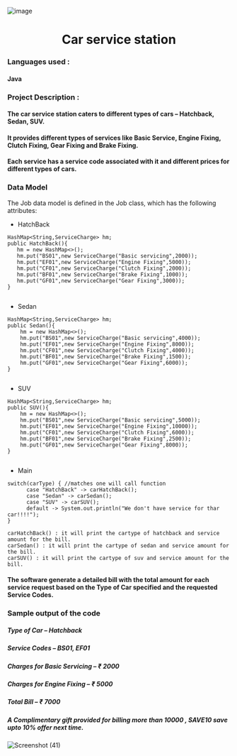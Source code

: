 ![image](https://github.com/sreenath789/oops-assignment-1/assets/88339640/96131e7f-93e1-4e01-b9bb-420d9d5140e6)<h1 align = "center"> Car service station </h1>

### Languages used :
#### Java

### Project Description : 
#### The car service station caters to different types of cars – Hatchback, Sedan, SUV.
#### It provides different types of services like Basic Service, Engine Fixing, Clutch Fixing, Gear Fixing and Brake Fixing.
#### Each service has a service code associated with it and different prices for different types of cars.

### Data Model 
The Job data model is defined in the Job class, which has the following attributes:
<br>

* HatchBack
```
HashMap<String,ServiceCharge> hm;
public HatchBack(){
   hm = new HashMap<>();
   hm.put("BS01",new ServiceCharge("Basic servicing",2000));
   hm.put("EF01",new ServiceCharge("Engine Fixing",5000));
   hm.put("CF01",new ServiceCharge("Clutch Fixing",2000));
   hm.put("BF01",new ServiceCharge("Brake Fixing",1000));
   hm.put("GF01",new ServiceCharge("Gear Fixing",3000));
}
   
```

* Sedan
```
HashMap<String,ServiceCharge> hm;
public Sedan(){
    hm = new HashMap<>();
    hm.put("BS01",new ServiceCharge("Basic servicing",4000));
    hm.put("EF01",new ServiceCharge("Engine Fixing",8000));
    hm.put("CF01",new ServiceCharge("Clutch Fixing",4000));
    hm.put("BF01",new ServiceCharge("Brake Fixing",1500));
    hm.put("GF01",new ServiceCharge("Gear Fixing",6000));
}
   
```

* SUV
```
HashMap<String,ServiceCharge> hm;
public SUV(){
    hm = new HashMap<>();
    hm.put("BS01",new ServiceCharge("Basic servicing",5000));
    hm.put("EF01",new ServiceCharge("Engine Fixing",10000));
    hm.put("CF01",new ServiceCharge("Clutch Fixing",6000));
    hm.put("BF01",new ServiceCharge("Brake Fixing",2500));
    hm.put("GF01",new ServiceCharge("Gear Fixing",8000));
}
   
```

* Main
```
switch(carType) { //matches one will call function
      case "HatchBack" -> carHatchBack();
      case "Sedan" -> carSedan();
      case "SUV" -> carSUV();
      default -> System.out.println("We don't have service for thar car!!!!");
}

carHatchBack() : it will print the cartype of hatchback and service amount for the bill.
carSedan() : it will print the cartype of sedan and service amount for the bill.
carSUV() : it will print the cartype of suv and service amount for the bill.

```





#### The software generate a detailed bill with the total amount for each service request based on the Type of Car specified and the requested Service Codes.

### Sample output of the code 

##### Type of Car – Hatchback
##### Service Codes – BS01, EF01
##### Charges for Basic Servicing – ₹ 2000
##### Charges for Engine Fixing – ₹ 5000
##### Total Bill – ₹ 7000
##### A Complimentary gift provided for billing more than 10000 , SAVE10 save upto 10% offer next time.

![Screenshot (41)](https://github.com/sreenath789/oops-assignment-1/assets/88339640/5c6ce910-0af5-415e-952f-f71adb5e26fe)



